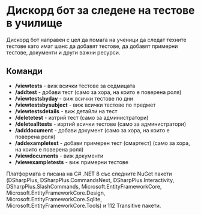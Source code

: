 # Дискорд бот за следене на тестове в училище

Дискорд бот направен с цел да помага на ученици да следат техните тестове като имат шанс да добавят тестове, да добавят примерни тестове, документи и други важни ресурси.

## Команди
* **/viewtests** - виж всички тестове за седмицата
* **/addtest** - добави тест (само за хора, на които е поверена роля)
* **/viewtestsbyday** - виж всички тестове по дни
* **/viewtestsbysubject** - виж всички тестове по предмет
* **/viewtestsdetails** - виж детайли на тест
* **/deletetest** - изтрий тест (само за администратори)
* **/deletealltests** - изртий всички тестове (само за администратори)
* **/adddocument** - добави документ (само за хора, на които е поверена роля)
* **/addexampletest** - добави примерен тест (смартест) (само за хора, на които е поверена роля)
* **/viewdocuments** - виж документи
* **/viewexampletests** - виж примерни тестове

Платформата е писана на C# .NET 8 със следните NuGet пакети (DSharpPlus, DSharpPlus.CommandsNext, DSharpPlus.Interactivity, DSharpPlus.SlashCommands, Microsoft.EntityFrameworkCore, Microsoft.EntityFrameworkCore.Design, Microsoft.EntityFrameworkCore.Sqlite, Microsoft.EntityFrameworkCore.Tools) и 112 Transitive пакети. 
